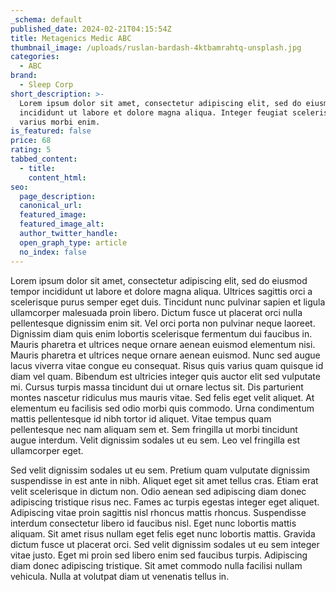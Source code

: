 ```yaml
---
_schema: default
published_date: 2024-02-21T04:15:54Z
title: Metagenics Medic ABC
thumbnail_image: /uploads/ruslan-bardash-4ktbamrahtq-unsplash.jpg
categories:
  - ABC
brand:
  - Sleep Corp
short_description: >-
  Lorem ipsum dolor sit amet, consectetur adipiscing elit, sed do eiusmod tempor
  incididunt ut labore et dolore magna aliqua. Integer feugiat scelerisque
  varius morbi enim.
is_featured: false
price: 68
rating: 5
tabbed_content:
  - title:
    content_html:
seo:
  page_description:
  canonical_url:
  featured_image:
  featured_image_alt:
  author_twitter_handle:
  open_graph_type: article
  no_index: false
---
```


Lorem ipsum dolor sit amet, consectetur adipiscing elit, sed do eiusmod tempor incididunt ut labore et dolore magna aliqua. Ultrices sagittis orci a scelerisque purus semper eget duis. Tincidunt nunc pulvinar sapien et ligula ullamcorper malesuada proin libero. Dictum fusce ut placerat orci nulla pellentesque dignissim enim sit. Vel orci porta non pulvinar neque laoreet. Dignissim diam quis enim lobortis scelerisque fermentum dui faucibus in. Mauris pharetra et ultrices neque ornare aenean euismod elementum nisi. Mauris pharetra et ultrices neque ornare aenean euismod. Nunc sed augue lacus viverra vitae congue eu consequat. Risus quis varius quam quisque id diam vel quam. Bibendum est ultricies integer quis auctor elit sed vulputate mi. Cursus turpis massa tincidunt dui ut ornare lectus sit. Dis parturient montes nascetur ridiculus mus mauris vitae. Sed felis eget velit aliquet. At elementum eu facilisis sed odio morbi quis commodo. Urna condimentum mattis pellentesque id nibh tortor id aliquet. Vitae tempus quam pellentesque nec nam aliquam sem et. Sem fringilla ut morbi tincidunt augue interdum. Velit dignissim sodales ut eu sem. Leo vel fringilla est ullamcorper eget.

Sed velit dignissim sodales ut eu sem. Pretium quam vulputate dignissim suspendisse in est ante in nibh. Aliquet eget sit amet tellus cras. Etiam erat velit scelerisque in dictum non. Odio aenean sed adipiscing diam donec adipiscing tristique risus nec. Fames ac turpis egestas integer eget aliquet. Adipiscing vitae proin sagittis nisl rhoncus mattis rhoncus. Suspendisse interdum consectetur libero id faucibus nisl. Eget nunc lobortis mattis aliquam. Sit amet risus nullam eget felis eget nunc lobortis mattis. Gravida dictum fusce ut placerat orci. Sed velit dignissim sodales ut eu sem integer vitae justo. Eget mi proin sed libero enim sed faucibus turpis. Adipiscing diam donec adipiscing tristique. Sit amet commodo nulla facilisi nullam vehicula. Nulla at volutpat diam ut venenatis tellus in.
